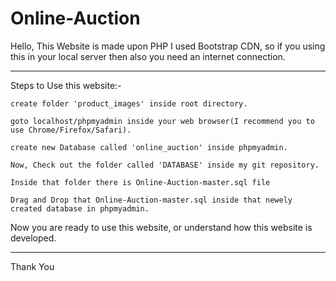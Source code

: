 # Online-Auction

Hello,
This Website is made upon PHP
I used Bootstrap CDN, so if you using this in your local server then also you need an internet connection.

****************************
Steps to Use this website:- 

	create folder 'product_images' inside root directory.
	
	goto localhost/phpmyadmin inside your web browser(I recommend you to use Chrome/Firefox/Safari). 
	
	create new Database called 'online_auction' inside phpmyadmin.
	
	Now, Check out the folder called 'DATABASE' inside my git repository.
	
	Inside that folder there is Online-Auction-master.sql file
	
	Drag and Drop that Online-Auction-master.sql inside that newely created database in phpmyadmin.
	

Now you are ready to use this website, or understand how this website is developed.

*****************************


Thank You
